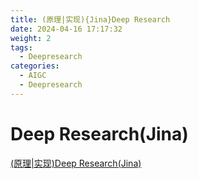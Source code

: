 ```yaml
---
title: (原理|实现){Jina}Deep Research
date: 2024-04-16 17:17:32
weight: 2
tags:
  - Deepresearch
categories:
  - AIGC  
  - Deepresearch
---
```


<p></p>
<!-- more -->


# Deep Research(Jina)
[(原理|实现)Deep Research(Jina)](https://candied-skunk-1ca.notion.site/Deep-Research-Jina-1d7bfe211084803d8405c0e74cdf395d?pvs=4)